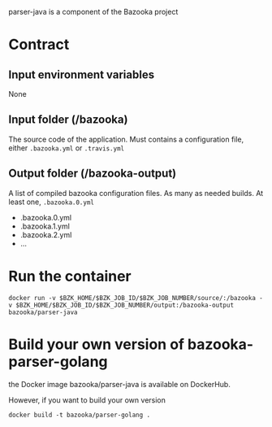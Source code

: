 parser-java is a component of the Bazooka project

# Contract

## Input environment variables

None

## Input folder (/bazooka)

The source code of the application. Must contains a configuration file, either
`.bazooka.yml` or `.travis.yml`

## Output folder (/bazooka-output)

A list of compiled bazooka configuration files. As many as needed builds. At least one, `.bazooka.0.yml`

* .bazooka.0.yml
* .bazooka.1.yml
* .bazooka.2.yml
* ...

# Run the container

```
docker run -v $BZK_HOME/$BZK_JOB_ID/$BZK_JOB_NUMBER/source/:/bazooka -v $BZK_HOME/$BZK_JOB_ID/$BZK_JOB_NUMBER/output:/bazooka-output bazooka/parser-java
```

# Build your own version of bazooka-parser-golang

the Docker image bazooka/parser-java is available on DockerHub.

However, if you want to build your own version

```
docker build -t bazooka/parser-golang .
```

